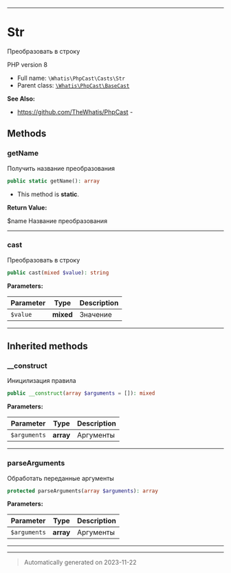 ***

# Str

Преобразовать в строку

PHP version 8
* Full name: `\Whatis\PhpCast\Casts\Str`
* Parent class: [`\Whatis\PhpCast\BaseCast`](../BaseCast.md)

**See Also:**

* https://github.com/TheWhatis/PhpCast - 




## Methods


### getName

Получить название преобразования

```php
public static getName(): array
```



* This method is **static**.





**Return Value:**

$name Название преобразования



***

### cast

Преобразовать в строку

```php
public cast(mixed $value): string
```








**Parameters:**

| Parameter | Type | Description |
|-----------|------|-------------|
| `$value` | **mixed** | Значение |




***


## Inherited methods


### __construct

Иницилизация правила

```php
public __construct(array $arguments = []): mixed
```








**Parameters:**

| Parameter | Type | Description |
|-----------|------|-------------|
| `$arguments` | **array** | Аргументы |




***

### parseArguments

Обработать переданные аргументы

```php
protected parseArguments(array $arguments): array
```








**Parameters:**

| Parameter | Type | Description |
|-----------|------|-------------|
| `$arguments` | **array** | Аргументы |




***


***
> Automatically generated on 2023-11-22
